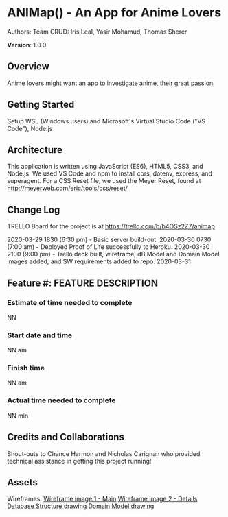 # ANIMap() - An App for Anime Lovers

Authors: Team CRUD:  Iris Leal, Yasir Mohamud, Thomas Sherer

**Version**: 1.0.0 <!--(increment the patch/fix version number if you make more commits past your first submission) -->

## Overview
<!-- Provide a high level overview of what this application is and why you are building it, beyond the fact that it's an assignment for this class. (i.e. What's your problem domain?) -->
Anime lovers might want an app to investigate anime, their great passion.

## Getting Started
<!-- What are the steps that a user must take in order to build this app on their own machine and get it running? -->
Setup WSL (Windows users) and Microsoft's Virtual Studio Code ("VS Code"), Node.js

## Architecture
<!-- Provide a detailed description of the application design. What technologies (languages, libraries, etc) you're using, and any other relevant design information. -->
This application is written using JavaScript (ES6), HTML5, CSS3, and Node.js. 
We used VS Code and npm to install cors, dotenv, express, and superagent.
For a CSS Reset file, we used the Meyer Reset, found at http://meyerweb.com/eric/tools/css/reset/ 


## Change Log
<!-- Use this area to document the iterative changes made to your application as each feature is successfully implemented. Use time stamps. Here's an examples:
01-01-2001 4:59pm - Application now has a fully-functional express server, with a GET route for the location resource. -->
TRELLO Board for the project is at https://trello.com/b/b4OSz2Z7/animap

2020-03-29 1830 (6:30 pm) - Basic server build-out.
2020-03-30 0730 (7:00 am) - Deployed Proof of Life successfully to Heroku.
2020-03-30 2100 (9:00 pm) - Trello deck built, wireframe, dB Model and Domain Model images added, and SW requirements added to repo.
2020-03-31 

## Feature #: FEATURE DESCRIPTION
### Estimate of time needed to complete
NN
### Start date and time
NN am
### Finish time
NN am
### Actual time needed to complete
NN min


## Credits and Collaborations
<!-- Give credit (and a link) to other people or resources that helped you build this application. -->
Shout-outs to Chance Harmon and Nicholas Carignan who provided technical assistance in getting this project running!

## Assets
Wireframes:
[Wireframe image 1 - Main](./images/animap_wireframe1.png)
[Wireframe image 2 - Details](./images/animap_wireframe2.png)
[Database Structure drawing](./images/animap_dB-structure.png)
[Domain Model drawing](./images/domain_model.png)
